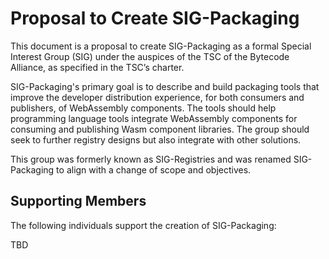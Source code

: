 # Proposal to Create SIG-Packaging

This document is a proposal to create SIG-Packaging as a formal Special Interest Group (SIG)
under the auspices of the TSC of the Bytecode Alliance, as specified in the TSC’s charter. 

SIG-Packaging's primary goal is to describe and build packaging tools that improve the
developer distribution experience, for both consumers and publishers, of WebAssembly components.
The tools should help programming language tools integrate WebAssembly components for consuming and
publishing Wasm component libraries. The group should seek to further registry designs
but also integrate with other solutions.

This group was formerly known as SIG-Registries and was renamed SIG-Packaging to align with
a change of scope and objectives.


## Supporting Members 

The following individuals support the creation of SIG-Packaging: 

TBD
